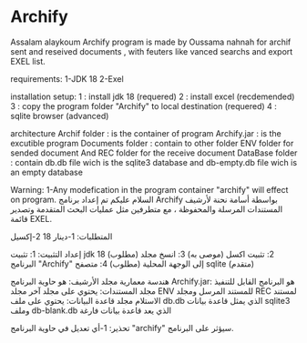 # Archify

Assalam alaykoum
Archify program is made by Oussama nahnah for archif sent and reseived documents , with feuters like vanced searchs and export EXEL list.

requirements:
1-JDK 18
2-Exel

installation setup:
1 : install jdk 18 (requered)
2 : install excel (recdemended)
3 : copy the program folder "Archify" to local destination (requered)
4 : sqlite browser (advanced)

architecture
Archif folder : is the container of program
Archify.jar : is the excutible program
Documents folder : contain to other folder ENV folder for sended document And REC folder for the receive document
DataBase folder : contain db.db file wich is the sqlite3 database and db-empty.db file wich is an empty database

Warning:
1-Any modefication in the program  container  "archify" will effect on program.
السلام عليكم
تم إعداد برنامج Archify بواسطة أسامة نحنة لأرشيف المستندات المرسلة والمحفوظة ، مع متطرفين مثل عمليات البحث المتقدمة وتصدير قائمة EXEL.

المتطلبات:
1-دينار 18
2-إكسيل

إعداد التثبيت:
1: تثبيت jdk 18 (مطلوب)
2: تثبيت اكسل (موصى به)
3: انسخ مجلد البرنامج "Archify" إلى الوجهة المحلية (مطلوب)
4: متصفح sqlite (متقدم)

هندسة معمارية
مجلد الأرشيف: هو حاوية البرنامج
Archify.jar: هو البرنامج القابل للتنفيذ
مجلد المستندات: يحتوي على مجلد آخر مجلد ENV للمستند المرسل ومجلد REC لمستند الاستلام
مجلد قاعدة البيانات: يحتوي على ملف db.db الذي يمثل قاعدة بيانات sqlite3 وملف db-blank.db الذي يعد قاعدة بيانات فارغة

تحذير:
1-أي تعديل في حاوية البرنامج "archify" سيؤثر على البرنامج.
